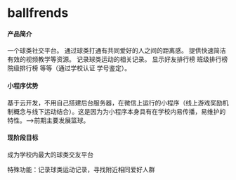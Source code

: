 # ballfrends

#### 产品简介
一个球类社交平台。
通过球类打通有共同爱好的人之间的距离感。
提供快速简洁有效的视频教学等资源。
记录球类运动的相关记录。
显示好友排行榜 班级排行榜 院级排行榜 等等（通过学校认证  学号鉴定）。

#### 小程序优势

基于云开发，不用自己搭建后台服务器，在微信上运行的小程序（线上游戏奖励机制概念与线下运动结合）。这是因为为小程序本身具有在学校内易传播，易维护的特性。-->前期主要发展篮球。

#### 现阶段目标
成为学校内最大的球类交友平台 

特殊功能：记录球类运动记录，寻找附近相同爱好人群
